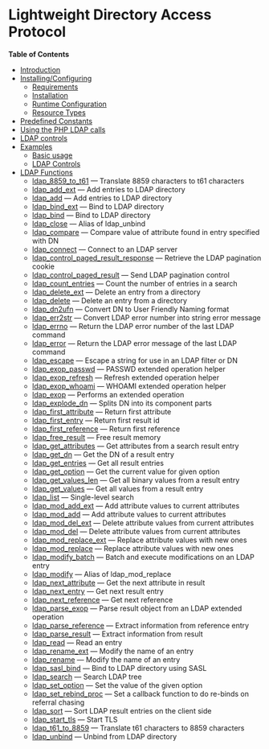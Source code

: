 Lightweight Directory Access Protocol
=====================================

**Table of Contents**

-   [Introduction](/intro/ldap.html)
-   [Installing/Configuring](/ldap/setup.html)
    -   [Requirements](/ldap/setup.html#Requirements)
    -   [Installation](/ldap/setup.html#Installation)
    -   [Runtime
        Configuration](/ldap/setup.html#Runtime%20Configuration)
    -   [Resource Types](/ldap/setup.html#Resource%20Types)
-   [Predefined Constants](/ldap/constants.html)
-   [Using the PHP LDAP calls](/ldap/using.html)
-   [LDAP controls](/ldap/controls.html)
-   [Examples](/ldap/examples.html)
    -   [Basic usage](/ldap/examples.html#Basic%20usage)
    -   [LDAP Controls](/ldap/examples.html#LDAP%20Controls)
-   [LDAP Functions](/ref/ldap.html)
    -   [ldap\_8859\_to\_t61](/ref/ldap.html#ldap_8859_to_t61) —
        Translate 8859 characters to t61 characters
    -   [ldap\_add\_ext](/ref/ldap.html#ldap_add_ext) — Add entries to
        LDAP directory
    -   [ldap\_add](/ref/ldap.html#ldap_add) — Add entries to LDAP
        directory
    -   [ldap\_bind\_ext](/ref/ldap.html#ldap_bind_ext) — Bind to LDAP
        directory
    -   [ldap\_bind](/ref/ldap.html#ldap_bind) — Bind to LDAP directory
    -   [ldap\_close](/ref/ldap.html#ldap_close) — Alias of ldap\_unbind
    -   [ldap\_compare](/ref/ldap.html#ldap_compare) — Compare value of
        attribute found in entry specified with DN
    -   [ldap\_connect](/ref/ldap.html#ldap_connect) — Connect to an
        LDAP server
    -   [ldap\_control\_paged\_result\_response](/ref/ldap.html#ldap_control_paged_result_response)
        — Retrieve the LDAP pagination cookie
    -   [ldap\_control\_paged\_result](/ref/ldap.html#ldap_control_paged_result)
        — Send LDAP pagination control
    -   [ldap\_count\_entries](/ref/ldap.html#ldap_count_entries) —
        Count the number of entries in a search
    -   [ldap\_delete\_ext](/ref/ldap.html#ldap_delete_ext) — Delete an
        entry from a directory
    -   [ldap\_delete](/ref/ldap.html#ldap_delete) — Delete an entry
        from a directory
    -   [ldap\_dn2ufn](/ref/ldap.html#ldap_dn2ufn) — Convert DN to User
        Friendly Naming format
    -   [ldap\_err2str](/ref/ldap.html#ldap_err2str) — Convert LDAP
        error number into string error message
    -   [ldap\_errno](/ref/ldap.html#ldap_errno) — Return the LDAP error
        number of the last LDAP command
    -   [ldap\_error](/ref/ldap.html#ldap_error) — Return the LDAP error
        message of the last LDAP command
    -   [ldap\_escape](/ref/ldap.html#ldap_escape) — Escape a string for
        use in an LDAP filter or DN
    -   [ldap\_exop\_passwd](/ref/ldap.html#ldap_exop_passwd) — PASSWD
        extended operation helper
    -   [ldap\_exop\_refresh](/ref/ldap.html#ldap_exop_refresh) —
        Refresh extended operation helper
    -   [ldap\_exop\_whoami](/ref/ldap.html#ldap_exop_whoami) — WHOAMI
        extended operation helper
    -   [ldap\_exop](/ref/ldap.html#ldap_exop) — Performs an extended
        operation
    -   [ldap\_explode\_dn](/ref/ldap.html#ldap_explode_dn) — Splits DN
        into its component parts
    -   [ldap\_first\_attribute](/ref/ldap.html#ldap_first_attribute) —
        Return first attribute
    -   [ldap\_first\_entry](/ref/ldap.html#ldap_first_entry) — Return
        first result id
    -   [ldap\_first\_reference](/ref/ldap.html#ldap_first_reference) —
        Return first reference
    -   [ldap\_free\_result](/ref/ldap.html#ldap_free_result) — Free
        result memory
    -   [ldap\_get\_attributes](/ref/ldap.html#ldap_get_attributes) —
        Get attributes from a search result entry
    -   [ldap\_get\_dn](/ref/ldap.html#ldap_get_dn) — Get the DN of a
        result entry
    -   [ldap\_get\_entries](/ref/ldap.html#ldap_get_entries) — Get all
        result entries
    -   [ldap\_get\_option](/ref/ldap.html#ldap_get_option) — Get the
        current value for given option
    -   [ldap\_get\_values\_len](/ref/ldap.html#ldap_get_values_len) —
        Get all binary values from a result entry
    -   [ldap\_get\_values](/ref/ldap.html#ldap_get_values) — Get all
        values from a result entry
    -   [ldap\_list](/ref/ldap.html#ldap_list) — Single-level search
    -   [ldap\_mod\_add\_ext](/ref/ldap.html#ldap_mod_add_ext) — Add
        attribute values to current attributes
    -   [ldap\_mod\_add](/ref/ldap.html#ldap_mod_add) — Add attribute
        values to current attributes
    -   [ldap\_mod\_del\_ext](/ref/ldap.html#ldap_mod_del_ext) — Delete
        attribute values from current attributes
    -   [ldap\_mod\_del](/ref/ldap.html#ldap_mod_del) — Delete attribute
        values from current attributes
    -   [ldap\_mod\_replace\_ext](/ref/ldap.html#ldap_mod_replace_ext) —
        Replace attribute values with new ones
    -   [ldap\_mod\_replace](/ref/ldap.html#ldap_mod_replace) — Replace
        attribute values with new ones
    -   [ldap\_modify\_batch](/ref/ldap.html#ldap_modify_batch) — Batch
        and execute modifications on an LDAP entry
    -   [ldap\_modify](/ref/ldap.html#ldap_modify) — Alias of
        ldap\_mod\_replace
    -   [ldap\_next\_attribute](/ref/ldap.html#ldap_next_attribute) —
        Get the next attribute in result
    -   [ldap\_next\_entry](/ref/ldap.html#ldap_next_entry) — Get next
        result entry
    -   [ldap\_next\_reference](/ref/ldap.html#ldap_next_reference) —
        Get next reference
    -   [ldap\_parse\_exop](/ref/ldap.html#ldap_parse_exop) — Parse
        result object from an LDAP extended operation
    -   [ldap\_parse\_reference](/ref/ldap.html#ldap_parse_reference) —
        Extract information from reference entry
    -   [ldap\_parse\_result](/ref/ldap.html#ldap_parse_result) —
        Extract information from result
    -   [ldap\_read](/ref/ldap.html#ldap_read) — Read an entry
    -   [ldap\_rename\_ext](/ref/ldap.html#ldap_rename_ext) — Modify the
        name of an entry
    -   [ldap\_rename](/ref/ldap.html#ldap_rename) — Modify the name of
        an entry
    -   [ldap\_sasl\_bind](/ref/ldap.html#ldap_sasl_bind) — Bind to LDAP
        directory using SASL
    -   [ldap\_search](/ref/ldap.html#ldap_search) — Search LDAP tree
    -   [ldap\_set\_option](/ref/ldap.html#ldap_set_option) — Set the
        value of the given option
    -   [ldap\_set\_rebind\_proc](/ref/ldap.html#ldap_set_rebind_proc) —
        Set a callback function to do re-binds on referral chasing
    -   [ldap\_sort](/ref/ldap.html#ldap_sort) — Sort LDAP result
        entries on the client side
    -   [ldap\_start\_tls](/ref/ldap.html#ldap_start_tls) — Start TLS
    -   [ldap\_t61\_to\_8859](/ref/ldap.html#ldap_t61_to_8859) —
        Translate t61 characters to 8859 characters
    -   [ldap\_unbind](/ref/ldap.html#ldap_unbind) — Unbind from LDAP
        directory
